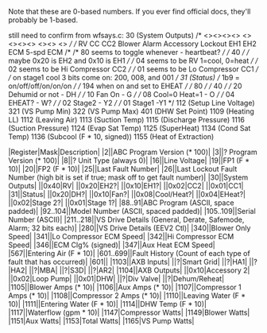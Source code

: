 Note that these are 0-based numbers. If you ever find official docs, they'll probably be 1-based.

still need to confirm from wfsays.c:
30 (System Outputs)
			/* <><><><> <><><><> <><><EH2><EH1> <><RV><CC2><CC1> */
			/* RV CC CC2 Blower Alarm Accessory Lockout EH1 EH2 ECM 5-spd ECM /*
			/* 80 seems to toggle whenever - heartbeat? */
			/* 40 */
			/* maybe 0x20 is EH2 and 0x10 is EH1 */
			/* 04 seems to be RV 1=cool, 0=heat */
			/* 02 seems to be Hi Compressor CC2 */
			/* 01 seems to be Lo Compressor CC1 */
			/* on stage1 cool 3 bits come on: 200, 008, and 001 */
31 (Status)
			/* 1b9 = on/off/off/on/on/on */
			/* 194 when on and set to EHEAT */
			/* 80 */
			/* 40 */
			/* 20 Dehumid or not - DH */
			/* 10 Fan On - G */
			/* 08 Cool=0 Heat=1 - O */
			/* 04 EHEAT? - W? */
			/* 02 Stage2 - Y2 */
			/* 01 Stage1 -Y1 */
112 (Setup Line Voltage)
321 (VS Pump Min)
322 (VS Pump Max)
401 (DHW Set Point)
1109 (Heating LL)
1112 (Leaving Air)
1113 (Suction Temp)
1115 (Discharge Pressure)
1116 (Suction Pressure)
1124 (Evap Sat Temp)
1125 (SuperHeat)
1134 (Cond Sat Temp)
1136 (Subcool (F * 10, signed))
1155 (Heat of Extraction)

|Register|Mask|Description|
|2||ABC Program Version (* 100)|
|3||? Program Version (* 100)|
|8||? Unit Type (always 0)|
|16||Line Voltage|
|19||FP1 (F * 10)|
|20||FP2 (F * 10)|
|25||Last Fault Number|
|26||Last Lockout Fault Number (high bit is set if true; mask off to get fault number)|
|30||System Outputs|
||0x40|RV|
||0x20|EH2?|
||0x10|EH1?|
||0x02|CC2|
||0x01|CC1|
|31||Status|
||0x20|DH?|
||0x10|Fan?|
||0x08|Cool/Heat?|
||0x04|EHeat?|
||0x02|Stage 2?|
||0x01|Stage 1?|
|88..91|ABC Program (ASCII, space padded)|
|92..104||Model Number (ASCII, spaced padded)|
|105..109||Serial Number (ASCII)|
|211..218||VS Drive Details (General, Derate, Safemode, Alarm; 32 bits each)|
|280||VS Drive Details (EEV2 Ctl)|
|340||Blower Only Speed|
|341||Lo Compressor ECM Speed|
|342||Hi Compressor ECM Speed|
|346||ECM Clg% (signed)|
|347||Aux Heat ECM Speed|
|567||Entering Air (F * 10)|
|601..699||Fault History (Count of each type of fault that has occurred)|
|601||
|1103||AXB Inputs|
||?|Smart Grid|
||?|HA1|
||?|HA2|
||?|MBA|
||?|S3D|
||?|AR2|
|1104||AXB Outputs|
||0x10|Accessory 2|
||0x02|Loop Pump|
||0x01|DHW|
||?|Div Valve|
||?|Dehum/Reheat|
|1105||Blower Amps (* 10)|
|1106||Aux Amps (* 10)|
|1107||Compressor 1 Amps (* 10)|
|1108||Compressor 2 Amps (* 10)|
|1110||Leaving Water (F * 10)|
|1111||Entering Water (F * 10)|
|1114||DHW Temp (F * 10)|
|1117||Waterflow (gpm * 10)|
|1147|Compressor Watts|
|1149|Blower Watts|
|1151|Aux Watts|
|1153|Total Watts|
|1165|VS Pump Watts|

